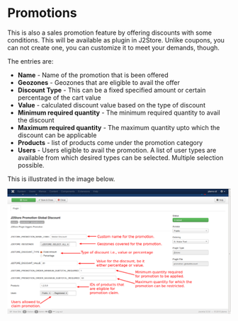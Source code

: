# Promotions

This is also a sales promotion feature by offering discounts with some conditions. This will be available as plugin in J2Store. Unlike coupons, you can not create one, you can customize it to meet your demands, though.

The entries are:
* **Name** - Name of the promotion that is been offered
* **Geozones** - Geozones that are eligible to avail the offer
* **Discount Type** - This can be a fixed specified amount or certain percentage of the cart value
* **Value** - calculated discount value based on the type of discount
* **Minimum required quantity** - The minimum required quantity to avail the discount
* **Maximum required quantity** - The maximum quantity upto which the discount can be applicable
* **Products** - list of products come under the promotion category
* **Users** - Users eligible to avail the promotion. A list of user types are available from which desired types can be selected. Multiple selection possible.

This is illustrated in the image below.

![Promotions](promotions_custom.png)
